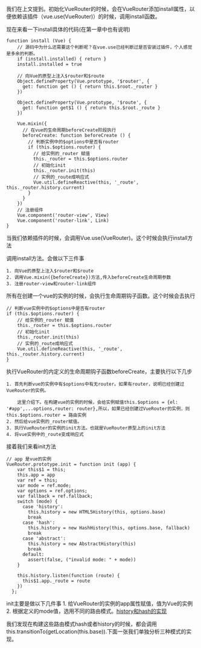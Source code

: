 我们在上文提到。初始化VueRouter的时候，会在VueRouter添加install属性，以便依赖该插件（vue.use(VueRouter)）的时候，调用install函数。

现在来看一下install具体的代码(在第一章中也有说明)

```
function install (Vue) {  
    // 源码中为什么还需要这个判断呢？在vue.use已经判断过是否安装过插件，个人感觉是多余的判断。  
    if (install.installed) { return }
    install.installed = true
    
    // 向Vue的原型上注入$router和$route
    Object.defineProperty(Vue.prototype, '$router', {
      get: function get () { return this.$root._router }
    })
  
    Object.defineProperty(Vue.prototype, '$route', {
      get: function get$1 () { return this.$root._route }
    })

    Vue.mixin({
      // 在vue的生命周期beforeCreate阶段执行
      beforeCreate: function beforeCreate () {
        // 判断实例中的$options中是否有router  
        if (this.$options.router) {
          // 给实例的_router 赋值  
          this._router = this.$options.router
          // 初始化init
          this._router.init(this)
          // 实例的_route成响应式
          Vue.util.defineReactive(this, '_route', this._router.history.current)
        }
      }
    })
    // 注册组件
    Vue.component('router-view', View)
    Vue.component('router-link', Link)
}
```

当我们依赖插件的时候，会调用Vue.use(VueRouter)。这个时候会执行install方法

调用install方法。会做以下三件事

    1. 向Vue的原型上注入$router和$route
    2. 调用Vue.mixin({beforeCreate})方法,传入beforeCreate生命周期参数
    3. 注册router-view和router-link组件

所有在创建一个vue的实例的时候，会执行生命周期钩子函数。这个时候会去执行
```
// 判断vue实例中的$options中是否有router  
if (this.$options.router) {
    // 给实例的_router 赋值  
    this._router = this.$options.router
    // 初始化init
    this._router.init(this)
    // 实例的_route成响应式
    Vue.util.defineReactive(this, '_route', this._router.history.current)
}
```

执行VueRouter的内定义的生命周期钩子函数beforeCreate，主要执行以下几步

    1. 首先判断vue的实例中有$options中有无router。如果有router，说明已经创建过VueRouter的实例。

        这里介绍下。在构建vue的实例的时候，会给实例赋值this.$options = {el: '#app',...options,router: router},所以，如果已经创建过VueRouter的实例，则this.$options.router = 路由实例
    2. 然后给vue实例的_router赋值。
    3. 执行VueRouter的实例的init方法。也就是VueRouter原型上的init方法
    4. 将vue实例中的_route变成响应式

接着我们来看init方法
```
// app 是vue的实例
VueRouter.prototype.init = function init (app) {
    var this$1 = this;
    this.app = app
    var ref = this;
    var mode = ref.mode;
    var options = ref.options;
    var fallback = ref.fallback;
    switch (mode) {
      case 'history':
        this.history = new HTML5History(this, options.base)
        break
      case 'hash':
        this.history = new HashHistory(this, options.base, fallback)
        break
      case 'abstract':
        this.history = new AbstractHistory(this)
        break
      default:
        assert(false, ("invalid mode: " + mode))
    }
  
    this.history.listen(function (route) {
      this$1.app._route = route
    })
  };
```
init主要是做以下几件事
    1. 给VueRouter的实例的app属性赋值，值为Vue的实例
    2. 根据定义的mode值，选用不同的路由模式。[history和hash的实现](./router-model.html)

我们发现在构建这些路由模式hash或者history的时候，都会调用this.transitionTo(getLocation(this.base)).下面一张我们单独分析三种模式的实现。
